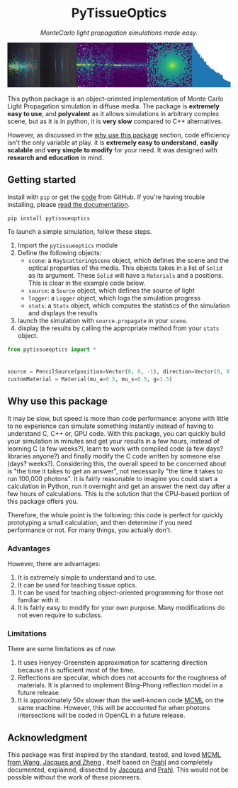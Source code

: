 
<h1 align="center"><b>PyTissueOptics</b></h1>

<p align="center"><i>MonteCarlo light propagation simulations made easy.</i></p>
<p align="center">
<img src="./docs/README.assets/pytissue-demo-banenr.jpg">
</p>

This python package is an object-oriented implementation of Monte Carlo Light Propagation simulation in diffuse media.
The package is **extremely easy to use**, and **polyvalent** as it allows simulations in arbitrary complex scene,
but as it is in python, it is **very slow** compared to C++ alternatives.

However, as discussed in the [why use this package](#why-use-this-package) section, code efficiency isn't the only
variable at play. it is **extremely easy to understand**, **easily scalable** and **very simple to modify** for your need.
It was designed with **research and education** in mind.

## Getting started

Install with `pip` or get the [code](https://github.com/DCC-Lab/PyTissueOptics) from GitHub. If you're having trouble installing,
please [read the documentation](https://pytissueoptics.readthedocs.io/en/latest/).

```shell
pip install pytissueoptics
```
To launch a simple simulation, follow these steps.
1. Import the `pytissueoptics` module
2. Define the following objects:
    - `scene`: a `RayScatteringScene` object, which defines the scene and the optical properties of the media. This objects takes in a list of `Solid` as its argument. These `Solid` will have a `Materials` and a positions. This is clear in the example code below.
    - `source`: a `Source` object, which defines the source of light
    - `logger`: a `Logger` object, which logs the simulation progress
    - `stats`: a `Stats` object, which computes the statistics of the simulation and displays the results
3. launch the simulation with `source.propagate` in your `scene`.
4. display the results by calling the appropriate method from your `stats` object.

```python
from pytissueoptics import *


source = PencilSource(position=Vector(0, 0, -1), direction=Vector(0, 0, 1), N=5000)
customMaterial = Material(mu_a=0.5, mu_s=0.5, g=1.5)

```


## Why use this package
It may be slow, but speed is more than code performance: anyone with little to no experience can simulate
something instantly instead of having to understand C, C++ or, GPU code. With this package,
you can quickly build your simulation in minutes and get your results in a few hours, instead of learning C
(a few weeks?), learn to work with compiled code (a few days? libraries anyone?) and finally modify the C code written
by someone else (days? weeks?). Considering this, the overall speed to be concerned about is "the time it takes to get
an answer", not necessarily "the time it takes to run 100,000 photons". It is fairly reasonable to imagine you could
start a calculation in Python, run it overnight and get an answer the next day after a few hours of calculations. This
is the solution that the CPU-based portion of this package offers you.

Therefore, the whole point is the following: this code is perfect for quickly prototyping a small calculation,
and then determine if you need performance or not. For many things, you actually don't.

### Advantages
However, there are advantages:

1. It is extremely simple to understand and to use.
2. It can be used for teaching tissue optics.
3. It can be used for teaching object-oriented programming for those not familiar with it.
5. It is fairly easy to modify for your own purpose. Many modifications do not even require to subclass.

### Limitations
There are some limitations as of now.

1. It uses Henyey-Greenstein approximation for scattering direction because it is sufficient most of the time.
2. Reflections are specular, which does not accounts for the roughness of materials. It is planned to implement Bling-Phong reflection model in a future release.
2. It is approximately 50x slower than the well-known code [MCML](https://omlc.org/software/mc/mcml/) on the same machine. However, this will be accounted for when photons intersections will be coded in OpenCL in a future release.

## Acknowledgment
This package was first inspired by the standard, tested, and loved [MCML from Wang, Jacques and Zheng](https://omlc.org/software/mc/mcpubs/1995LWCMPBMcml.pdf) , itself based on [Prahl](https://omlc.org/~prahl/pubs/abs/prahl89.html) and completely documented, explained, dissected by [Jacques](https://omlc.org/software/mc/) and [Prahl](https://omlc.org/~prahl/pubs/abs/prahl89.html). This would not be possible without the work of these pionneers.